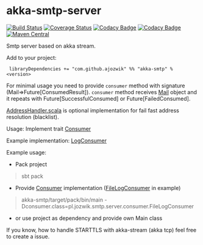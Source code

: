 # akka-smtp-server

[![Build Status](https://travis-ci.com/ajozwik/akka-smtp-server.svg?branch=master)](https://travis-ci.com/ajozwik/akka-smtp-server)
[![Coverage Status](https://coveralls.io/repos/github/ajozwik/akka-smtp-server/badge.svg?branch=master)](https://coveralls.io/github/ajozwik/akka-smtp-server?branch=master)
[![Codacy Badge](https://api.codacy.com/project/badge/Grade/4c70d8b812914b44ab7f398a49c1c533)](https://www.codacy.com/app/ajozwik/akka-smtp-server?utm_source=github.com&amp;utm_medium=referral&amp;utm_content=ajozwik/akka-smtp-server&amp;utm_campaign=Badge_Grade)
[![Codacy Badge](https://api.codacy.com/project/badge/Coverage/4c70d8b812914b44ab7f398a49c1c533)](https://www.codacy.com/app/ajozwik/akka-smtp-server?utm_source=github.com&utm_medium=referral&utm_content=ajozwik/akka-smtp-server&utm_campaign=Badge_Coverage)
[![Maven Central](https://img.shields.io/maven-central/v/com.github.ajozwik/akka-smtp_2.13.svg?label=latest%20release%20for%202.13)](http://search.maven.org/#search|ga|1|g%3A%22com.github.ajozwik%22%20AND%20a%3A%22akka-smtp_2.13%22)

Smtp server based on akka stream.

Add to your project:

```
 libraryDependencies += "com.github.ajozwik" %% "akka-smtp" % <version>
```


For minimal usage you need to provide `consumer` method with signature (Mail=>Future[ConsumedResult]).
`consumer` method receives [Mail](/smtp-util/src/main/scala/pl/jozwik/smtp/util/Mail.scala) object and it repeats with Future[SuccessfulConsumed] or Future[FailedConsumed].

[AddressHandler.scala](/akka-smtp/src/main/scala/pl/jozwik/smtp/server/AddressHandler.scala) is optional implementation for fail fast address resolution (blacklist).

Usage:
Implement trait [Consumer](/akka-smtp/src/main/scala/pl/jozwik/smtp/server/consumer/Consumer.scala)

Example implementation:
[LogConsumer](/akka-smtp/src/main/scala/pl/jozwik/smtp/server/consumer/LogConsumer.scala)

Example usage:

 - Pack project
> sbt pack
 - Provide [Consumer](/akka-smtp/src/main/scala/pl/jozwik/smtp/server/consumer/Consumer.scala) implementation ([FileLogConsumer](/akka-smtp/src/main/scala/pl/jozwik/smtp/server/consumer/FileLogConsumer.scala) in example)
> akka-smtp/target/pack/bin/main -Dconsumer.class=pl.jozwik.smtp.server.consumer.FileLogConsumer

 - or use project as dependency and provide own Main class 
 
 
 If you know, how to handle STARTTLS with akka-stream (akka tcp) feel free to create a issue.

